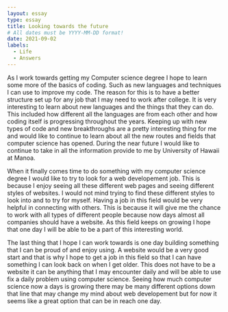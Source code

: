 ```yaml
---
layout: essay
type: essay
title: Looking towards the future
# All dates must be YYYY-MM-DD format!
date: 2021-09-02
labels:
  - Life
  - Answers
---
```

As I work towards getting my Computer science degree I hope to learn some more of the basics of coding. Such as new languages and techniques I can use to improve my code. The reason for this is to have a better structure set up for any job that I may need to work after college. It is very interesting to learn about new languages and the things that they can do. This included how different all the languages are from each other and how coding itself is progressing throughout the years. Keeping up with new types of code and new breakthroughs are a pretty interesting thing for me and would like to continue to learn about all the new routes and fields that computer science has opened. During the near future I would like to continue to take in all the information provide to me by University of Hawaii at Manoa.

When it finally comes time to do something with my computer science degree I would like to try to look for a web developement job. This is because I enjoy seeing all these different web pages and seeing different styles of websites. I would not mind trying to find these different styles to look into and to try for myself. Having a job in this field would be very helpful in connecting with others. This is because it will give me the chance to work with all types of different people because now days almost all companies should have a website. As this field keeps on growing I hope that one day I will be able to be a part of this interesting world. 

The last thing that I hope I can work towards is one day building something that I can be proud of and enjoy using. A website would be a very good start and that is why I hope to get a job in this field so that I can have something I can look back on when I get older. This does not have to be a website it can be anything that I may encounter daily and will be able to use fix a daily problem using computer science. Seeing how much computer science now a days is growing there may be many different options down that line that may change my mind about web developement but for now it seems like a great option that can be in reach one day. 



